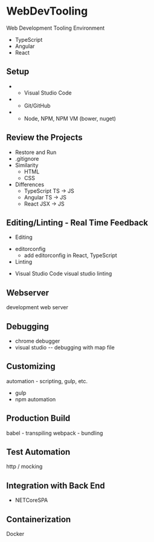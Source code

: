 # WebDevTooling

Web Development Tooling Environment
- TypeScript
- Angular
- React

## Setup
- * Visual Studio Code
- * Git/GitHub
- * Node, NPM, NPM VM (bower, nuget)

## Review the Projects

- Restore and Run
- .gitignore
- Similarity
    - HTML
    - CSS
- Differences
    - TypeScript TS -> JS
    - Angular TS -> JS
    - React JSX -> JS


## Editing/Linting - Real Time Feedback
- Editing
* editorconfig
    - add editorconfig in React, TypeScript
* Linting
- Visual Studio Code
visual studio
linting
## Webserver
development web server

## Debugging
* chrome debugger
* visual studio
-- debugging with map file

## Customizing
automation - scripting, gulp, etc.
- gulp
- npm automation

## Production Build
babel - transpiling
webpack - bundling

## Test Automation
http / mocking


## Integration with Back End
- NETCoreSPA

## Containerization
Docker

